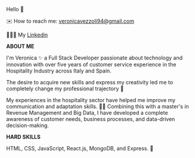 Hello 👋

✉️ How to reach me: veronicavezzoli94@gmail.com  

👩🏻‍💻 My [Linkedin](https://www.linkedin.com/in/veronica-vezzoli)


**ABOUT ME**

I'm Veronica ✨  a Full Stack Developer passionate about technology and innovation with over five years of customer service experience in the Hospitality Industry across Italy and Spain.

The desire to acquire new skills and express my creativity led me to completely change my professional trajectory 🌱

My experiences in the hospitality sector have helped me improve my communication and adaptation skills. 💪🏻 
Combining this with a master's in Revenue Management and Big Data, I have developed a complete awareness of customer needs, business processes, and data-driven decision-making. 


**HARD SKILLS**

HTML, CSS, JavaScript, React.js, MongoDB, and Express. 🚀
